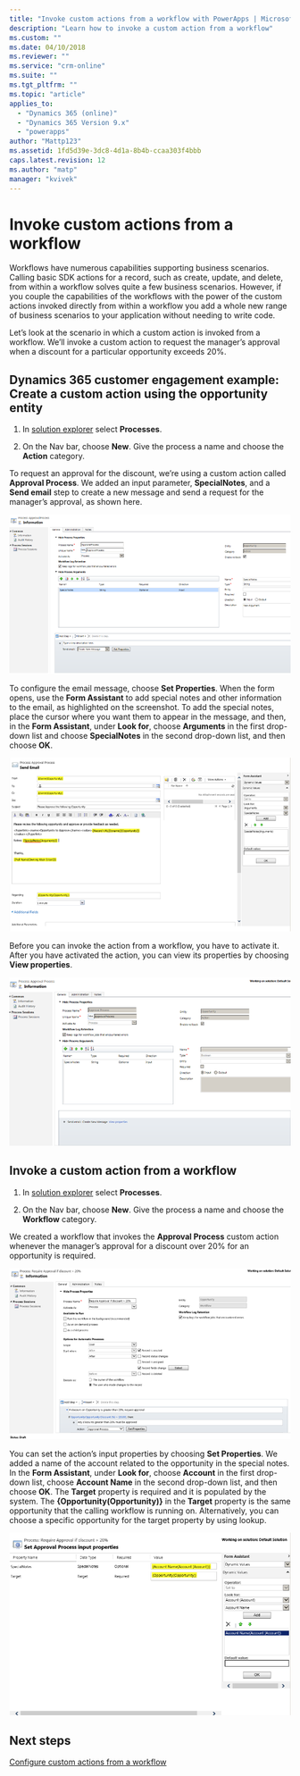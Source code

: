```yaml
---
title: "Invoke custom actions from a workflow with PowerApps | MicrosoftDocs"
description: "Learn how to invoke a custom action from a workflow"
ms.custom: ""
ms.date: 04/10/2018
ms.reviewer: ""
ms.service: "crm-online"
ms.suite: ""
ms.tgt_pltfrm: ""
ms.topic: "article"
applies_to: 
  - "Dynamics 365 (online)"
  - "Dynamics 365 Version 9.x"
  - "powerapps"
author: "Mattp123"
ms.assetid: 1fd5d39e-3dc8-4d1a-8b4b-ccaa303f4bbb
caps.latest.revision: 12
ms.author: "matp"
manager: "kvivek"
---
```

# Invoke custom actions from a workflow

Workflows have numerous capabilities supporting business scenarios. Calling basic SDK actions for a record, such as create, update, and delete, from within a workflow solves quite a few business scenarios. However, if you couple the capabilities of the workflows with the power of the custom actions invoked directly from within a workflow you add a whole new range of business scenarios to your application without needing to write code.  
  
 Let’s look at the scenario in which a custom action is invoked from a workflow. We’ll invoke a custom action to request the manager’s approval when a discount for a particular opportunity exceeds 20%.  
  
<a name="action"></a>   
## Dynamics 365 customer engagement example: Create a custom action using the opportunity entity
  
1. In [solution explorer](../model-driven-apps/advanced-navigation.md#solution-explorer) select **Processes**.  
  
2.  On the Nav bar, choose **New**. Give the process a name and choose the **Action** category.  
  
 To request an approval for the discount, we’re using a custom action called **Approval Process**. We added an input parameter, **SpecialNotes**, and a **Send email** step to create a new message and send a request for the manager’s approval, as shown here.  
  
 ![Add a step &#45; send email](../common-data-service/media/enable-custom-action-approval-proces-sadd-email.png "Add a step - send email")  
  
 To configure the email message, choose **Set Properties**. When the form opens, use the **Form Assistant** to add special notes and other information to the email, as highlighted on the screenshot. To add the special notes, place the cursor where you want them to appear in the message, and then, in the **Form Assistant**, under **Look for**, choose **Arguments** in the first drop-down list and choose **SpecialNotes** in the second drop-down list, and then choose **OK**.  
  
 ![Set up email](../common-data-service/media/enable-custom-action-approval-process-setup-email.png "Set up email")  
  
 Before you can invoke the action from a workflow, you have to activate it. After you have activated the action, you can view its properties by choosing **View properties**.  
  
 ![Activate custom action &#45; approval process](../common-data-service/media/enable-custom-action-approval-process-activate-action.png "Activate custom action - approval process")  
  
<a name="workflow"></a>   
## Invoke a custom action from a workflow  
  
1. In [solution explorer](../model-driven-apps/advanced-navigation.md#solution-explorer) select **Processes**.   
  
2.  On the Nav bar, choose **New**. Give the process a name and choose the **Workflow** category.  
  
 We created a workflow that invokes the **Approval Process** custom action whenever the manager’s approval for a discount over 20% for an opportunity is required.  
  
 ![Set action properties from workflow](../common-data-service/media/enable-custom-action-from-workflow.png "Set action properties from workflow")  
  
 You can set the action’s input properties by choosing **Set Properties**. We added a name of the account related to the opportunity in the special notes. In the **Form Assistant**, under **Look for**, choose **Account** in the first drop-down list, choose **Account Name** in the second drop-down list, and then choose **OK**. The **Target** property is required and it is populated by the system. The **{Opportunity(Opportunity)}** in the **Target** property is the same opportunity that the calling workflow is running on. Alternatively, you can choose a specific opportunity for the target property by using lookup.  
  
 ![Set input parameters for ApprovalProcess action](../common-data-service/media/enable-customaction-workflow-set-properties.png "Set input parameters for ApprovalProcess action")  
  
  
## Next steps  
 [Configure custom actions from a workflow](configure-actions.md)


